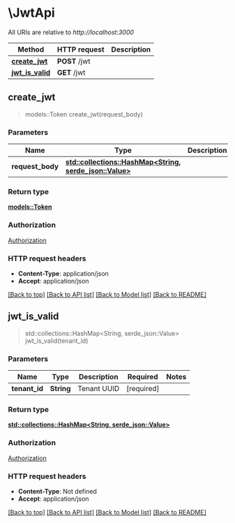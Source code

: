 # \JwtApi

All URIs are relative to *http://localhost:3000*

Method | HTTP request | Description
------------- | ------------- | -------------
[**create_jwt**](JwtApi.md#create_jwt) | **POST** /jwt | 
[**jwt_is_valid**](JwtApi.md#jwt_is_valid) | **GET** /jwt | 



## create_jwt

> models::Token create_jwt(request_body)


### Parameters


Name | Type | Description  | Required | Notes
------------- | ------------- | ------------- | ------------- | -------------
**request_body** | [**std::collections::HashMap<String, serde_json::Value>**](serde_json::Value.md) |  | [required] |

### Return type

[**models::Token**](Token.md)

### Authorization

[Authorization](../README.md#Authorization)

### HTTP request headers

- **Content-Type**: application/json
- **Accept**: application/json

[[Back to top]](#) [[Back to API list]](../README.md#documentation-for-api-endpoints) [[Back to Model list]](../README.md#documentation-for-models) [[Back to README]](../README.md)


## jwt_is_valid

> std::collections::HashMap<String, serde_json::Value> jwt_is_valid(tenant_id)


### Parameters


Name | Type | Description  | Required | Notes
------------- | ------------- | ------------- | ------------- | -------------
**tenant_id** | **String** | Tenant UUID | [required] |

### Return type

[**std::collections::HashMap<String, serde_json::Value>**](serde_json::Value.md)

### Authorization

[Authorization](../README.md#Authorization)

### HTTP request headers

- **Content-Type**: Not defined
- **Accept**: application/json

[[Back to top]](#) [[Back to API list]](../README.md#documentation-for-api-endpoints) [[Back to Model list]](../README.md#documentation-for-models) [[Back to README]](../README.md)

